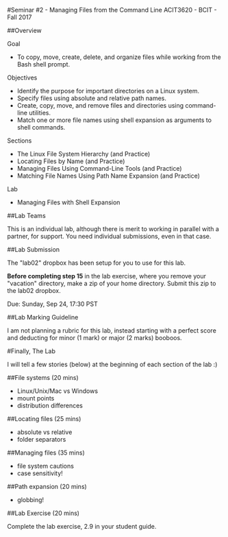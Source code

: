 #Seminar #2 - Managing Files from the Command Line
ACIT3620 - BCIT - Fall 2017

##Overview

Goal 
- To copy, move, create, delete, and organize files while
working from the Bash shell prompt.


Objectives 
- Identify the purpose for important directories on a Linux
system.
- Specify files using absolute and relative path names.
- Create, copy, move, and remove files and directories using
command-line utilities.
- Match one or more file names using shell expansion as
arguments to shell commands.


Sections
- The Linux File System Hierarchy (and Practice)
- Locating Files by Name (and Practice)
- Managing Files Using Command-Line Tools (and Practice)
- Matching File Names Using Path Name Expansion (and
Practice)

Lab
- Managing Files with Shell Expansion

##Lab Teams

This is an individual lab, although there is merit to working in parallel with a 
partner, for support. You need individual submissions, even in that case.

##Lab Submission

The "lab02" dropbox has been setup for you to use for this lab.

**Before completing step 15** in the lab exercise, where you remove your "vacation"
directory, make a zip of your home directory.
Submit this zip to the lab02 dropbox.

Due: Sunday, Sep 24, 17:30 PST

##Lab Marking Guideline

I am not planning a rubric for this lab, instead starting with a perfect score
and deducting for minor (1 mark) or major (2 marks) booboos.

#Finally, The Lab

I will tell a few stories (below) at the beginning of each section of
the lab :)

##File systems (20 mins)

- Linux/Unix/Mac vs Windows
- mount points
- distribution differences

##Locating files (25 mins)

- absolute vs relative
- folder separators

##Managing files (35 mins)

- file system cautions
- case sensitivity!

##Path expansion (20 mins)

- globbing!

##Lab Exercise (20 mins)

Complete the lab exercise, 2.9 in your student guide.
